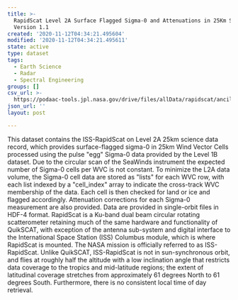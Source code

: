 ```yaml
---
title: >-
  RapidScat Level 2A Surface Flagged Sigma-0 and Attenuations in 25Km Swath Grid
  Version 1.1
created: '2020-11-12T04:34:21.495604'
modified: '2020-11-12T04:34:21.495611'
state: active
type: dataset
tags:
  - Earth Science
  - Radar
  - Spectral Engineering
groups: []
csv_url: >-
  https://podaac-tools.jpl.nasa.gov/drive/files/allData/rapidscat/ancillary/revtime.csv
json_url: ''
layout: post

---
```

This dataset contains the ISS-RapidScat on Level 2A 25km science data record, which provides surface-flagged sigma-0 in 25km Wind Vector Cells processed using the pulse "egg" Sigma-0 data provided by the Level 1B dataset. Due to the circular scan of the SeaWinds instrument the expected number of Sigma-0 cells per WVC is not constant. To minimize the L2A data volume, the Sigma-0 cell data are stored as "lists" for each WVC row, with each list indexed by a "cell_index" array to indicate the cross-track WVC membership of the data. Each cell is then checked for land or ice and flagged accordingly. Attenuation corrections for each Sigma-0 measurement are also provided. Data are provided in single-orbit files in HDF-4 format. RapidScat is a Ku-band dual beam circular rotating scatterometer retaining much of the same hardware and functionality of QuikSCAT, with exception of the antenna sub-system and digital interface to the International Space Station (ISS) Columbus module, which is where RapidScat is mounted. The NASA mission is officially referred to as ISS-RapidScat. Unlike QuikSCAT, ISS-RapidScat is not in sun-synchronous orbit, and flies at roughly half the altitude with a low inclination angle that restricts data coverage to the tropics and mid-latitude regions; the extent of latitudinal coverage stretches from approximately 61 degrees North to 61 degrees South. Furthermore, there is no consistent local time of day retrieval.

